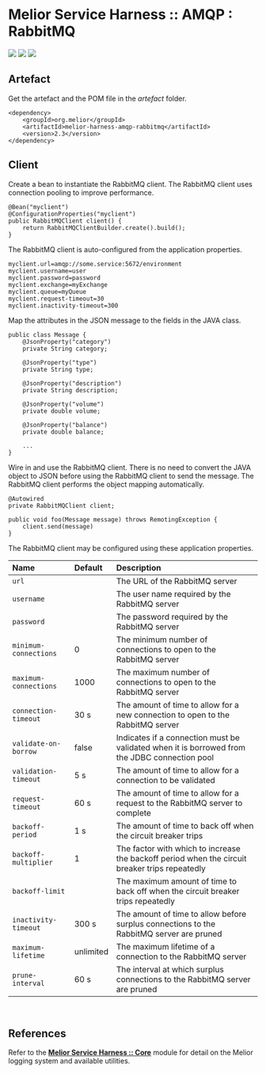 # Melior Service Harness :: AMQP : RabbitMQ
<div style="display: inline-block;">
<img src="https://img.shields.io/badge/version-2.3-green?style=for-the-badge"/>
<img src="https://img.shields.io/badge/production-ready-green?style=for-the-badge"/>
<img src="https://img.shields.io/badge/compatibility-spring_boot_2.4.5-green?style=for-the-badge"/>
</div>

## Artefact
Get the artefact and the POM file in the *artefact* folder.
```
<dependency>
    <groupId>org.melior</groupId>
    <artifactId>melior-harness-amqp-rabbitmq</artifactId>
    <version>2.3</version>
</dependency>
```

## Client
Create a bean to instantiate the RabbitMQ client.  The RabbitMQ client uses connection pooling to improve performance.
```
@Bean("myclient")
@ConfigurationProperties("myclient")
public RabbitMQClient client() {
    return RabbitMQClientBuilder.create().build();
}
```

The RabbitMQ client is auto-configured from the application properties.
```
myclient.url=amqp://some.service:5672/environment
myclient.username=user
myclient.password=password
myclient.exchange=myExchange
myclient.queue=myQueue
myclient.request-timeout=30
myclient.inactivity-timeout=300
```

Map the attributes in the JSON message to the fields in the JAVA class.
```
public class Message {
    @JsonProperty("category")
    private String category;

    @JsonProperty("type")
    private String type;

    @JsonProperty("description")
    private String description;

    @JsonProperty("volume")
    private double volume;

    @JsonProperty("balance")
    private double balance;

    ...
}
```

Wire in and use the RabbitMQ client.  There is no need to convert the JAVA object to JSON before using the RabbitMQ client to send the message.  The RabbitMQ client performs the object mapping automatically.
```
@Autowired
private RabbitMQClient client;

public void foo(Message message) throws RemotingException {
    client.send(message)
}
```

The RabbitMQ client may be configured using these application properties.

|Name|Default|Description|
|:---|:---|:---|
|`url`||The URL of the RabbitMQ server|
|`username`||The user name required by the RabbitMQ server|
|`password`||The password required by the RabbitMQ server|
|`minimum-connections`|0|The minimum number of connections to open to the RabbitMQ server|
|`maximum-connections`|1000|The maximum number of connections to open to the RabbitMQ server|
|`connection-timeout`|30 s|The amount of time to allow for a new connection to open to the RabbitMQ server|
|`validate-on-borrow`|false|Indicates if a connection must be validated when it is borrowed from the JDBC connection pool|
|`validation-timeout`|5 s|The amount of time to allow for a connection to be validated|
|`request-timeout`|60 s|The amount of time to allow for a request to the RabbitMQ server to complete|
|`backoff-period`|1 s|The amount of time to back off when the circuit breaker trips|
|`backoff-multiplier`|1|The factor with which to increase the backoff period when the circuit breaker trips repeatedly|
|`backoff-limit`||The maximum amount of time to back off when the circuit breaker trips repeatedly|
|`inactivity-timeout`|300 s|The amount of time to allow before surplus connections to the RabbitMQ server are pruned|
|`maximum-lifetime`|unlimited|The maximum lifetime of a connection to the RabbitMQ server|
|`prune-interval`|60 s|The interval at which surplus connections to the RabbitMQ server are pruned|

&nbsp;  
## References
Refer to the [**Melior Service Harness :: Core**](https://github.com/MeliorArtefacts/service-harness-core) module for detail on the Melior logging system and available utilities.

